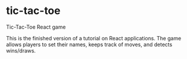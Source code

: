 # tic-tac-toe
Tic-Tac-Toe React game

This is the finished version of a tutorial on React applications. The game allows players to set their names, keeps track of moves, and detects wins/draws.
